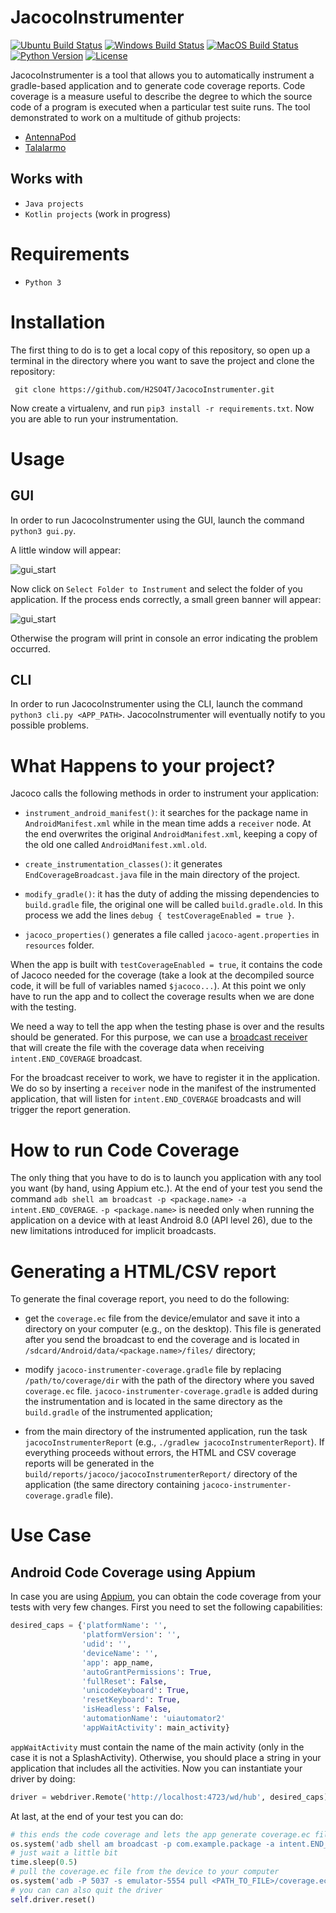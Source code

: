 # JacocoInstrumenter

[![Ubuntu Build Status](https://github.com/H2SO4T/JacocoInstrumenter/workflows/Ubuntu/badge.svg)](https://github.com/H2SO4T/JacocoInstrumenter/actions?query=workflow%3AUbuntu)
[![Windows Build Status](https://github.com/H2SO4T/JacocoInstrumenter/workflows/Windows/badge.svg)](https://github.com/H2SO4T/JacocoInstrumenter/actions?query=workflow%3AWindows)
[![MacOS Build Status](https://github.com/H2SO4T/JacocoInstrumenter/workflows/MacOS/badge.svg)](https://github.com/H2SO4T/JacocoInstrumenter/actions?query=workflow%3AMacOS)
[![Python Version](https://img.shields.io/badge/Python-3.5%2B-green.svg?logo=python&logoColor=white)](https://www.python.org/downloads/)
[![License](https://img.shields.io/badge/license-MIT-blue.svg)](https://github.com/H2SO4T/JacocoInstrumenter/blob/master/LICENSE)



JacocoInstrumenter is a tool that allows you to automatically instrument a gradle-based application and to generate code coverage reports.
Code coverage is a measure useful to describe the degree to which the source code of a program is executed when a particular test suite runs.
The tool demonstrated to work on a multitude of github projects:

- [AntennaPod](https://github.com/AntennaPod/AntennaPod)
- [Talalarmo](https://github.com/trikita/talalarmo)

## Works with

- ```Java projects```
- ```Kotlin projects``` (work in progress)

# Requirements

- ```Python 3```

# Installation

The first thing to do is to get a local copy of this repository, so open up a terminal in the directory where you want
to save the project and clone the repository:

``` git clone https://github.com/H2SO4T/JacocoInstrumenter.git```

Now create a virtualenv, and run ```pip3 install -r requirements.txt```. Now you are able to run your instrumentation.

# Usage

## GUI

In order to run JacocoInstrumenter using the GUI, launch the command ```python3 gui.py```.

A little window will appear:

![gui_start](./images/gui_start.png)

Now click on ````Select Folder to Instrument```` and select the folder of you application.
If the process ends correctly, a small green banner will appear:

![gui_start](./images/gui_success.png)

Otherwise the program will print in console an error indicating the problem occurred.
 
## CLI 

In order to run JacocoInstrumenter using the CLI, launch the command ```python3 cli.py <APP_PATH>```.
JacocoInstrumenter will eventually notify to you possible problems. 

# What Happens to your project?

Jacoco calls the following methods in order to instrument your application: 

- ```instrument_android_manifest()```: it searches for the package name in ```AndroidManifest.xml``` while in the mean time
adds a ```receiver``` node. At the end overwrites the original ```AndroidManifest.xml```, keeping a copy of the old one
called ```AndroidManifest.xml.old```.
 
- ```create_instrumentation_classes()```: it generates ```EndCoverageBroadcast.java``` file in the main directory of the project.

- ```modify_gradle()```: it has the duty of adding the missing dependencies to ```build.gradle``` file, the original one will be
called ```build.gradle.old```. In this process we add the lines `debug { testCoverageEnabled = true }`.

- ```jacoco_properties()``` generates a file called  ```jacoco-agent.properties``` in ```resources``` folder.

When the app is built with `testCoverageEnabled = true`, it contains the code of Jacoco
needed for the coverage (take a look at the decompiled source code, it will be full of
variables named `$jacoco...`). At this point we only have to run the app and to collect
the coverage results when we are done with the testing.

We need a way to tell the app when the testing phase is over and the results should be
generated. For this purpose, we can use a
[broadcast receiver](https://github.com/H2SO4T/JacocoInstrumenter/blob/master/templates/EndCoverageBroadcast.prep)
that will create the file with the coverage data when receiving `intent.END_COVERAGE`
broadcast.

For the broadcast receiver to work, we have to register it in the application. We do so
by inserting a `receiver` node in the manifest of the instrumented application, that
will listen for `intent.END_COVERAGE` broadcasts and will trigger the report generation.


# How to run Code Coverage

The only thing that you have to do is to launch you application with any tool you want (by hand, using Appium etc.).
At the end of your test you send the command ``` adb shell am broadcast -p <package.name> -a intent.END_COVERAGE ```.
`-p <package.name>` is needed only when running the application on a device with at least Android 8.0 (API level 26),
due to the new limitations introduced for implicit broadcasts.


# Generating a HTML/CSV report

To generate the final coverage report, you need to do the following:

- get the `coverage.ec` file from the device/emulator and save it into a directory on
your computer (e.g., on the desktop). This file is generated after you send the
broadcast to end the coverage and is located in
`/sdcard/Android/data/<package.name>/files/` directory;

- modify `jacoco-instrumenter-coverage.gradle` file by replacing `/path/to/coverage/dir`
with the path of the directory where you saved `coverage.ec` file.
`jacoco-instrumenter-coverage.gradle` is added during the instrumentation and is located
in the same directory as the `build.gradle` of the instrumented application;

- from the main directory of the instrumented application, run the task
`jacocoInstrumenterReport` (e.g., `./gradlew jacocoInstrumenterReport`). If everything
proceeds without errors, the HTML and CSV coverage reports will be generated in the
`build/reports/jacoco/jacocoInstrumenterReport/` directory of the application (the same
directory containing `jacoco-instrumenter-coverage.gradle` file).

# Use Case

## Android Code Coverage using Appium

In case you are using [Appium](https://github.com/appium/appium), you can obtain the code coverage from your tests with very few changes.
First you need to set the following capabilities:
```python
desired_caps = {'platformName': '',
                'platformVersion': '',
                'udid': '',
                'deviceName': '',
                'app': app_name,
                'autoGrantPermissions': True,
                'fullReset': False,
                'unicodeKeyboard': True,
                'resetKeyboard': True,
                'isHeadless': False,
                'automationName': 'uiautomator2'
                'appWaitActivity': main_activity}
```
```appWaitActivity``` must contain the name of the main activity (only in the case it is not a SplashActivity).
Otherwise, you should place a string in your application that includes all the activities.
Now you can instantiate your driver by doing:

```python
driver = webdriver.Remote('http://localhost:4723/wd/hub', desired_caps)
```

At last, at the end of your test you can do:

```python
# this ends the code coverage and lets the app generate coverage.ec file
os.system('adb shell am broadcast -p com.example.package -a intent.END_COVERAGE')
# just wait a little bit
time.sleep(0.5)
# pull the coverage.ec file from the device to your computer
os.system('adb -P 5037 -s emulator-5554 pull <PATH_TO_FILE>/coverage.ec <DESTINATION_PATH>')
# you can can also quit the driver
self.driver.reset()
```
